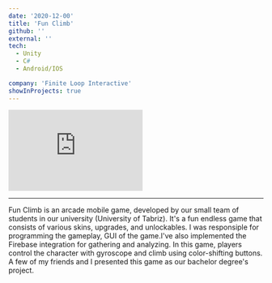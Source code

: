 ```yaml
---
date: '2020-12-00'
title: 'Fun Climb'
github: ''
external: ''
tech:
  - Unity
  - C#
  - Android/IOS

company: 'Finite Loop Interactive'
showInProjects: true
---
```


<iframe width="265" height="160" src="https://www.youtube.com/embed/yU0ZZK-XPiw" frameborder="0" allow="accelerometer; autoplay; clipboard-write; encrypted-media; gyroscope; picture-in-picture" allowfullscreen></iframe>

---

Fun Climb is an arcade mobile game, developed by our small team of students in our university (University of Tabriz). It's a fun endless game that consists of various skins, upgrades, and unlockables. I was responsiple for programming the gameplay, GUI of the game.I've also implemented the Firebase integration for gathering and analyzing. In this game, players control the character with gyroscope and climb using color-shifting buttons. A few of my friends and I presented this game as our bachelor degree's project.
 

